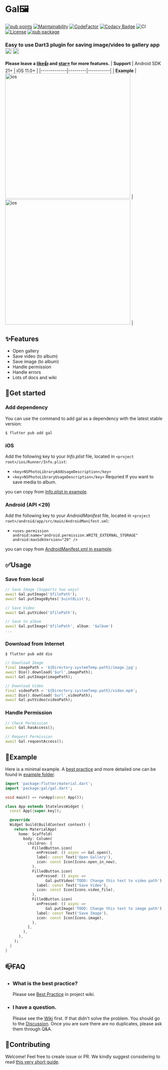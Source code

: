 # Gal🖼️

[![pub points](https://img.shields.io/pub/points/gal?color=2E8B57&label=pub%20points)](https://pub.dev/packages/gal/score)
[![Maintainability](https://api.codeclimate.com/v1/badges/4472a09f02bff9d6e0b9/maintainability)](https://codeclimate.com/github/natsuk4ze/gal/maintainability)
[![CodeFactor](https://www.codefactor.io/repository/github/natsuk4ze/gal/badge)](https://www.codefactor.io/repository/github/natsuk4ze/gal)
[![Codacy Badge](https://app.codacy.com/project/badge/Grade/3a20a89327ba43c789c0dc8465e16168)](https://app.codacy.com/gh/natsuk4ze/gal/dashboard?utm_source=gh&utm_medium=referral&utm_content=&utm_campaign=Badge_grade)
![CI](https://github.com/natsuk4ze/gal/actions/workflows/ci.yml/badge.svg?branch=main)
[![License](https://img.shields.io/badge/license-BSD3-blue.svg)](LICENSE)
[![pub package](https://img.shields.io/pub/v/gal.svg)](https://pub.dev/packages/gal)

### Easy to use Dart3 plugin for saving image/video to gallery app <img src="https://is5-ssl.mzstatic.com/image/thumb/Purple122/v4/fe/3a/7e/fe3a7e0e-7f52-b750-0ed2-523998c59d48/AppIcon-0-0-1x_U007emarketing-0-0-0-7-0-0-sRGB-0-0-0-GLES2_U002c0-512MB-85-220-0-0.png/246x0w.webp" alt="ios photo" width="20" height="20"/> <img src="https://play-lh.googleusercontent.com/ZyWNGIfzUyoajtFcD7NhMksHEZh37f-MkHVGr5Yfefa-IX7yj9SMfI82Z7a2wpdKCA=w240-h480-rw" alt="amdroid photo" width="20" height="20"/>
**Please leave a [like👍](https://pub.dev/packages/gal) and [star⭐️](https://github.com/natsuk4ze/gal) for more features.**
| **Support** | Android SDK 21+ | iOS 11.0+ |
|-------------|---------|-----------|
| **Example** | <img src="https://github.com/natsuk4ze/gal/raw/update-assets/readme_assets/android.gif" alt="ios" style="width:400px;"> | <img src="https://github.com/natsuk4ze/gal/raw/update-assets/readme_assets/ios.gif" alt="ios" style="width:400px;"> |

## ✨Features

* Open gallery
* Save video (to album)
* Save image (to album)
* Handle permission
* Handle errors
* Lots of docs and wiki

## 🚀Get started

### Add dependency

You can use the command to add gal as a dependency with the latest stable version:

```console
$ flutter pub add gal
```

### iOS

Add the following key to your _Info.plist_ file, located in
`<project root>/ios/Runner/Info.plist`:

* `<key>NSPhotoLibraryAddUsageDescription</key>`
* `<key>NSPhotoLibraryUsageDescription</key>` Requried If you want to save media to album.

you can copy from [Info.plist in example](https://github.com/natsuk4ze/gal/blob/main/example/ios/Runner/Info.plist).

### Android (API <29)

Add the following key to your _AndroidManifest_ file, located in
`<project root>/android/app/src/main/AndroidManifest.xml`:

* `<uses-permission android:name="android.permission.WRITE_EXTERNAL_STORAGE"
                 android:maxSdkVersion="29" />`

you can copy from [AndroidManifest.xml in example](https://github.com/natsuk4ze/gal/blob/main/example/android/app/src/main/AndroidManifest.xml).

## ✅Usage

### Save from local

```dart
// Save Image (Supports two ways)
await Gal.putImage('$filePath');
await Gal.putImageBytes('$uint8List');

// Save Video
await Gal.putVideo('$filePath');

// Save to album
await Gal.putImage('$filePath', album: '$album')
...
```

### Download from Internet

```console
$ flutter pub add dio
```

```dart
// Download Image
final imagePath = '${Directory.systemTemp.path}/image.jpg';
await Dio().download('$url',imagePath);
await Gal.putImage(imagePath);

// Download Video
final videoPath = '${Directory.systemTemp.path}/video.mp4';
await Dio().download('$url',videoPath);
await Gal.putVideo(videoPath);
```

### Handle Permission

```dart
// Check Permission
await Gal.hasAccess();

// Request Permission
await Gal.requestAccess();
```


## 🎯Example

Here is a minimal example. A [best practice](https://github.com/natsuk4ze/gal/wiki/Best-Practice) and more detailed one 
can be found in [example folder](https://github.com/natsuk4ze/gal/blob/main/example/lib/main.dart).

``` dart
import 'package:flutter/material.dart';
import 'package:gal/gal.dart';

void main() => runApp(const App());

class App extends StatelessWidget {
  const App({super.key});

  @override
  Widget build(BuildContext context) {
    return MaterialApp(
      home: Scaffold(
        body: Column(
          children: [
            FilledButton.icon(
              onPressed: () async => Gal.open(),
              label: const Text('Open Gallery'),
              icon: const Icon(Icons.open_in_new),
            ),
            FilledButton.icon(
              onPressed: () async =>
                  Gal.putVideo('TODO: Change this text to video path'),
              label: const Text('Save Video'),
              icon: const Icon(Icons.video_file),
            ),
            FilledButton.icon(
              onPressed: () async =>
                  Gal.putImage('TODO: Change this text to image path'),
              label: const Text('Save Image'),
              icon: const Icon(Icons.image),
            ),
          ],
        ),
      ),
    );
  }
}
```


## 📪FAQ

- ### What is the best practice?

  Please see [Best Practice](https://github.com/natsuk4ze/gal/wiki/Best-Practice) in project wiki.

- ### I have a question.

  Please see the [Wiki](https://github.com/natsuk4ze/gal/wiki) first. If that didn't solve the problem.
  You should go to the [Discussion](https://github.com/natsuk4ze/gal/discussions/categories/q-a?discussions_q=).
  Once you are sure there are no duplicates, please ask them through Q&A.


## 💚Contributing

Welcome! Feel free to create issue or PR. 
We kindly suggest considering to read [this very short guide](https://github.com/natsuk4ze/gal/blob/main/CONTRIBUTING.md).
